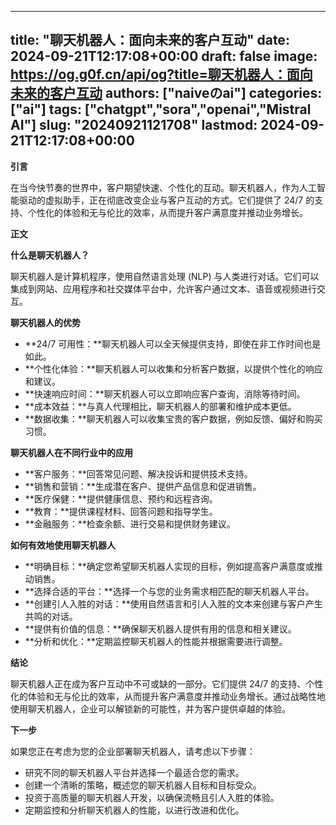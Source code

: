 
---
title: "聊天机器人：面向未来的客户互动"
date: 2024-09-21T12:17:08+00:00
draft: false
image: https://og.g0f.cn/api/og?title=聊天机器人：面向未来的客户互动
authors: ["naiveのai"]
categories: ["ai"]
tags: ["chatgpt","sora","openai","Mistral AI"]
slug: "20240921121708"
lastmod: 2024-09-21T12:17:08+00:00
---
**引言**

在当今快节奏的世界中，客户期望快速、个性化的互动。聊天机器人，作为人工智能驱动的虚拟助手，正在彻底改变企业与客户互动的方式。它们提供了 24/7 的支持、个性化的体验和无与伦比的效率，从而提升客户满意度并推动业务增长。

**正文**

**什么是聊天机器人？**

聊天机器人是计算机程序，使用自然语言处理 (NLP) 与人类进行对话。它们可以集成到网站、应用程序和社交媒体平台中，允许客户通过文本、语音或视频进行交互。

**聊天机器人的优势**

* **24/7 可用性：**聊天机器人可以全天候提供支持，即使在非工作时间也是如此。
* **个性化体验：**聊天机器人可以收集和分析客户数据，以提供个性化的响应和建议。
* **快速响应时间：**聊天机器人可以立即响应客户查询，消除等待时间。
* **成本效益：**与真人代理相比，聊天机器人的部署和维护成本更低。
* **数据收集：**聊天机器人可以收集宝贵的客户数据，例如反馈、偏好和购买习惯。

**聊天机器人在不同行业中的应用**

* **客户服务：**回答常见问题、解决投诉和提供技术支持。
* **销售和营销：**生成潜在客户、提供产品信息和促进销售。
* **医疗保健：**提供健康信息、预约和远程咨询。
* **教育：**提供课程材料、回答问题和指导学生。
* **金融服务：**检查余额、进行交易和提供财务建议。

**如何有效地使用聊天机器人**

* **明确目标：**确定您希望聊天机器人实现的目标，例如提高客户满意度或推动销售。
* **选择合适的平台：**选择一个与您的业务需求相匹配的聊天机器人平台。
* **创建引人入胜的对话：**使用自然语言和引人入胜的文本来创建与客户产生共鸣的对话。
* **提供有价值的信息：**确保聊天机器人提供有用的信息和相关建议。
* **分析和优化：**定期监控聊天机器人的性能并根据需要进行调整。

**结论**

聊天机器人正在成为客户互动中不可或缺的一部分。它们提供 24/7 的支持、个性化的体验和无与伦比的效率，从而提升客户满意度并推动业务增长。通过战略性地使用聊天机器人，企业可以解锁新的可能性，并为客户提供卓越的体验。

**下一步**

如果您正在考虑为您的企业部署聊天机器人，请考虑以下步骤：

* 研究不同的聊天机器人平台并选择一个最适合您的需求。
* 创建一个清晰的策略，概述您的聊天机器人目标和目标受众。
* 投资于高质量的聊天机器人开发，以确保流畅且引人入胜的体验。
* 定期监控和分析聊天机器人的性能，以进行改进和优化。